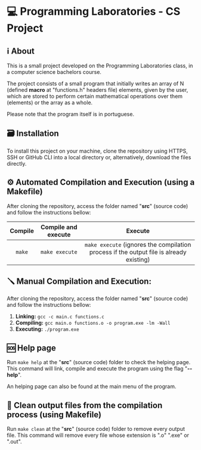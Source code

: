 # 💻 Programming Laboratories - CS Project

## ℹ️ About

This is a small project developed on the Programming Laboratories class, in a computer science bachelors course.

The project consists of a small program that initially writes an array of N (defined **macro** at "functions.h" headers file) elements, given by the user, which are stored to perform certain mathematical operations over them (elements) or the array as a whole.

Please note that the program itself is in portuguese.

## 🗃️ Installation

To install this project on your machine, clone the repository using HTTPS, SSH or GitHub CLI into a local directory or, alternatively, download the files directly.

## ⚙️ Automated Compilation and Execution (using a Makefile)

After cloning the repository, access the folder named "**src**" (source code) and follow the instructions bellow:

| Compile | Compile and execute   | Execute                                                                                 |
|:-------:|:---------------------:|:---------------------------------------------------------------------------------------:|
| `make`  | `make execute`        | `make execute` (ignores the compilation process if the output file is already existing) |

## 🪛 Manual Compilation and Execution:

After cloning the repository, access the folder named "**src**" (source code) and follow the instructions bellow:

1. **Linking:** `gcc -c main.c functions.c`
2. **Compiling:** `gcc main.o functions.o -o program.exe -lm -Wall`
3. **Executing:** `./program.exe`

## 🆘 Help page

Run `make help` at the "**src**" (source code) folder to check the helping page. This command will link, compile and execute the program using the flag "**--help**".

An helping page can also be found at the main menu of the program.

## 🧹 Clean output files from the compilation process (using Makefile)

Run `make clean` at the "**src**" (source code) folder to remove every output file. This command will remove every file whose extension is ".o" ".exe" or ".out". 
